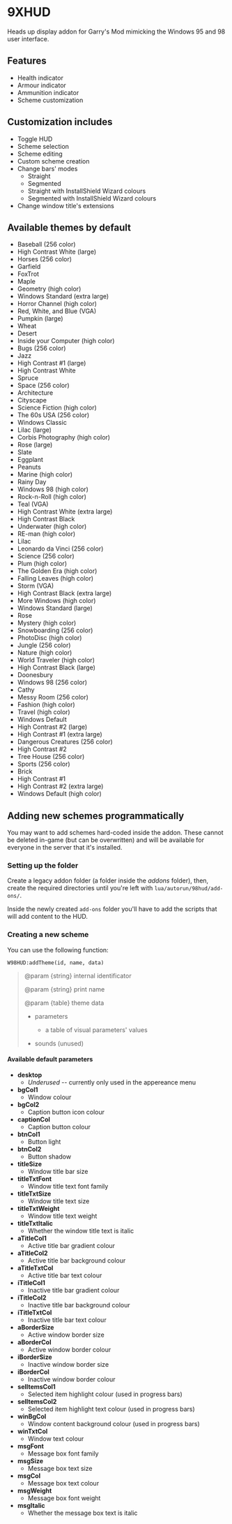 # 9XHUD
Heads up display addon for Garry's Mod mimicking the Windows 95 and 98 user interface.

## Features
+   Health indicator
+   Armour indicator
+   Ammunition indicator
+   Scheme customization

## Customization includes
+   Toggle HUD
+   Scheme selection
+   Scheme editing
+   Custom scheme creation
+   Change bars' modes
    +   Straight
    +   Segmented
    +   Straight with InstallShield Wizard colours
    +   Segmented with InstallShield Wizard colours
+   Change window title's extensions

## Available themes by default
+   Baseball (256 color)
+   High Contrast White (large)
+   Horses (256 color)
+   Garfield
+   FoxTrot
+   Maple
+   Geometry (high color)
+   Windows Standard (extra large)
+   Horror Channel (high color)
+   Red, White, and Blue (VGA)
+   Pumpkin (large)
+   Wheat
+   Desert
+   Inside your Computer (high color)
+   Bugs (256 color)
+   Jazz
+   High Contrast #1 (large)
+   High Contrast White
+   Spruce
+   Space (256 color)
+   Architecture
+   Cityscape
+   Science Fiction (high color)
+   The 60s USA (256 color)
+   Windows Classic
+   Lilac (large)
+   Corbis Photography (high color)
+   Rose (large)
+   Slate
+   Eggplant
+   Peanuts
+   Marine (high color)
+   Rainy Day
+   Windows 98 (high color)
+   Rock-n-Roll (high color)
+   Teal (VGA)
+   High Contrast White (extra large)
+   High Contrast Black
+   Underwater (high color)
+   RE-man (high color)
+   Lilac
+   Leonardo da Vinci (256 color)
+   Science (256 color)
+   Plum (high color)
+   The Golden Era (high color)
+   Falling Leaves (high color)
+   Storm (VGA)
+   High Contrast Black (extra large)
+   More Windows (high color)
+   Windows Standard (large)
+   Rose
+   Mystery (high color)
+   Snowboarding (256 color)
+   PhotoDisc (high color)
+   Jungle (256 color)
+   Nature (high color)
+   World Traveler (high color)
+   High Contrast Black (large)
+   Doonesbury
+   Windows 98 (256 color)
+   Cathy
+   Messy Room (256 color)
+   Fashion (high color)
+   Travel (high color)
+   Windows Default
+   High Contrast #2 (large)
+   High Contrast #1 (extra large)
+   Dangerous Creatures (256 color)
+   High Contrast #2
+   Tree House (256 color)
+   Sports (256 color)
+   Brick
+   High Contrast #1
+   High Contrast #2 (extra large)
+   Windows Default (high color)

## Adding new schemes programmatically
You may want to add schemes hard-coded inside the addon. These cannot be deleted
in-game (but can be overwritten) and will be available for everyone in the server
that it's installed.

### Setting up the folder
Create a legacy addon folder (a folder inside the _addons_ folder), then,
create the required directories until you're left with `lua/autorun/98hud/add-ons/`.

Inside the newly created `add-ons` folder you'll have to add the scripts that will
add content to the HUD.

### Creating a new scheme
You can use the following function:

`W98HUD:addTheme(id, name, data)`

> @param {string} internal identificator
>
> @param {string} print name
>
> @param {table} theme data
>
>   +   parameters
>
>       +   a table of visual parameters' values
>
>   +   sounds (unused)

#### Available default parameters
+   **desktop**
    +   _Underused_ -- currently only used in the appereance menu
+   **bgCol1**
    +   Window colour
+   **bgCol2**
    +   Caption button icon colour
+   **captionCol**
    +   Caption button colour
+   **btnCol1**
    +   Button light
+   **btnCol2**
    +   Button shadow
+   **titleSize**
    +   Window title bar size
+   **titleTxtFont**
    +   Window title text font family
+   **titleTxtSize**
    +   Window title text size
+   **titleTxtWeight**
    +   Window title text weight
+   **titleTxtItalic**
    +   Whether the window title text is italic
+   **aTitleCol1**
    +   Active title bar gradient colour
+   **aTitleCol2**
    +   Active title bar background colour
+   **aTitleTxtCol**
    +   Active title bar text colour
+   **iTitleCol1**
    +   Inactive title bar gradient colour
+   **iTitleCol2**
    +   Inactive title bar background colour
+   **iTitleTxtCol**
    +   Inactive title bar text colour
+   **aBorderSize**
    +   Active window border size
+   **aBorderCol**
    +   Active window border colour
+   **iBorderSize**
    +   Inactive window border size
+   **iBorderCol**
    +   Inactive window border colour
+   **selItemsCol1**
    +   Selected item highlight colour (used in progress bars)
+   **selItemsCol2**
    +   Selected item highlight text colour (used in progress bars)
+   **winBgCol**
    +   Window content background colour (used in progress bars)
+   **winTxtCol**
    +   Window text colour
+   **msgFont**
    +   Message box font family
+   **msgSize**
    +   Message box text size
+   **msgCol**
    +   Message box text colour
+   **msgWeight**
    +   Message box font weight
+   **msgItalic**
    +   Whether the message box text is italic
